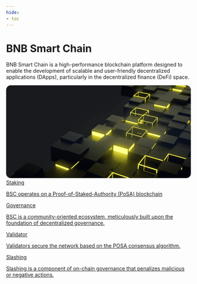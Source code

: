 ```yaml
---
hide:
- toc
---
```


<style>
   .md-source-file, .md-content__button.md-icon {
      display: none;
   }
</style>

<div class="section-head">
    <div class="left">
        <h1>BNB Smart Chain</h1>
        <p>BNB Smart Chain is a high-performance blockchain platform designed to enable the development of scalable and user-friendly decentralized applications (DApps), particularly in the decentralized finance (DeFi) space.</p>
    </div>
    <div class="image">
        <img src="../assets/bsc/bnb_smart_chain.png" alt="BNB Smart Chain" loading="lazy">
    </div>
</div>



<div class="section-body">
    <a href="./staking">
        <div>Staking</div>
        <p>BSC operates on a Proof-of-Staked-Authority (PoSA) blockchain</p>
    </a>
    <a href="./governance">
        <div>Governance</div>
        <p>BSC is a community-oriented ecosystem, meticulously built upon the foundation of decentralized governance.</p>
    </a>
    <a href="./validator">
        <div>Validator</div>
        <p>Validators secure the network based on the POSA consensus algorithm.</p>
    </a>
    <a href="./slashing">
        <div>Slashing</div>
        <p>Slashing is a component of on-chain governance that penalizes malicious or negative actions. </p>
    </a>
</div>